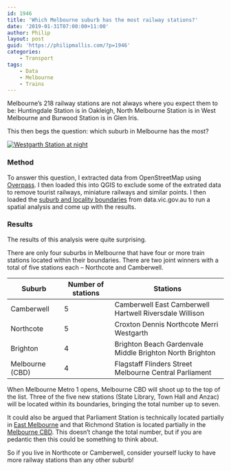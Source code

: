 ```yaml
---
id: 1946
title: 'Which Melbourne suburb has the most railway stations?'
date: '2019-01-31T07:00:00+11:00'
author: Philip
layout: post
guid: 'https://philipmallis.com/?p=1946'
categories:
    - Transport
tags:
    - Data
    - Melbourne
    - Trains
---
```


Melbourne’s 218 railway stations are not always where you expect them to be: Huntingdale Station is in Oakleigh, North Melbourne Station is in West Melbourne and Burwood Station is in Glen Iris.

This then begs the question: which suburb in Melbourne has the most?

[![Westgarth Station at night](https://farm5.staticflickr.com/4801/38907580440_f72a8ab286_z.jpg)](https://www.flickr.com/photos/philipmallis/38907580440/ "Westgarth Station at night")<script async="" charset="utf-8" src="//embedr.flickr.com/assets/client-code.js"></script>

### Method

To answer this question, I extracted data from OpenStreetMap using [Overpass](https://overpass-turbo.eu/). I then loaded this into QGIS to exclude some of the extrated data to remove tourist railways, miniature railways and similar points. I then loaded the [suburb and locality boundaries](https://www.data.vic.gov.au/data/dataset/locality-boundaries-property-polygon-vicmap-admin) from data.vic.gov.au to run a spatial analysis and come up with the results.

### Results

The results of this analysis were quite surprising.

There are only four suburbs in Melbourne that have four or more train stations located within their boundaries. There are two joint winners with a total of five stations each – Northcote and Camberwell.

| Suburb | Number of stations | Stations |
|---|---|---|
| Camberwell | 5 | Camberwell   East Camberwell   Hartwell   Riversdale   Willison |
| Northcote | 5 | Croxton   Dennis   Northcote   Merri   Westgarth |
| Brighton | 4 | Brighton Beach   Gardenvale   Middle Brighton   North Brighton |
| Melbourne (CBD) | 4 | Flagstaff   Flinders Street   Melbourne Central   Parliament |

When Melbourne Metro 1 opens, Melbourne CBD will shoot up to the top of the list. Three of the five new stations (State Library, Town Hall and Anzac) will be located within its boundaries, bringing the total number up to seven.

It could also be argued that Parliament Station is technically located partially in [East Melbourne](https://www.openstreetmap.org/way/458461654) and that Richmond Station is located partially in the [Melbourne CBD](https://www.openstreetmap.org/node/4681252024). This doesn’t change the total number, but if you are pedantic then this could be something to think about.

So if you live in Northcote or Camberwell, consider yourself lucky to have more railway stations than any other suburb!